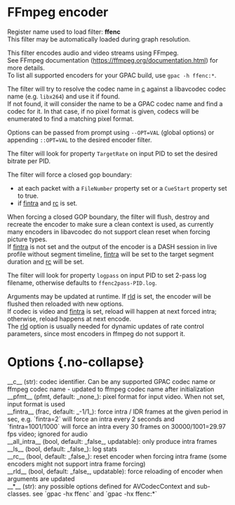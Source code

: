 <!-- automatically generated - do not edit, patch gpac/applications/gpac/gpac.c -->

# FFmpeg encoder  
  
Register name used to load filter: __ffenc__  
This filter may be automatically loaded during graph resolution.  
  
This filter encodes audio and video streams using FFmpeg.  
See FFmpeg documentation (https://ffmpeg.org/documentation.html) for more details.  
To list all supported encoders for your GPAC build, use `gpac -h ffenc:*`.  
  
The filter will try to resolve the codec name in [c](#c) against a libavcodec codec name (e.g. `libx264`) and use it if found.  
If not found, it will consider the name to be a GPAC codec name and find a codec for it. In that case, if no pixel format is given, codecs will be enumerated to find a matching pixel format.  
  
Options can be passed from prompt using `--OPT=VAL` (global options) or appending `::OPT=VAL` to the desired encoder filter.  
  
The filter will look for property `TargetRate` on input PID to set the desired bitrate per PID.  
  
The filter will force a closed gop boundary:  

- at each packet with a `FileNumber` property set or a `CueStart` property set to true.  
- if [fintra](#fintra) and [rc](#rc) is set.  

  
When forcing a closed GOP boundary, the filter will flush, destroy and recreate the encoder to make sure a clean context is used, as currently many encoders in libavcodec do not support clean reset when forcing picture types.  
If [fintra](#fintra) is not set and the output of the encoder is a DASH session in live profile without segment timeline, [fintra](#fintra) will be set to the target segment duration and [rc](#rc) will be set.  
  
The filter will look for property `logpass` on input PID to set 2-pass log filename, otherwise defaults to `ffenc2pass-PID.log`.  
  
Arguments may be updated at runtime. If [rld](#rld) is set, the encoder will be flushed then reloaded with new options.  
If codec is video and [fintra](#fintra) is set, reload will happen at next forced intra; otherwise, reload happens at next encode.  
The [rld](#rld) option is usually needed for dynamic updates of rate control parameters, since most encoders in ffmpeg do not support it.  
  

# Options  {.no-collapse}  
  
<div markdown class="option">  
<a id="c" data-level="basic">__c__</a> (str): codec identifier. Can be any supported GPAC codec name or ffmpeg codec name - updated to ffmpeg codec name after initialization  
</div>  
<div markdown class="option">  
<a id="pfmt" data-level="basic">__pfmt__</a> (pfmt, default: _none_): pixel format for input video. When not set, input format is used  
</div>  
<div markdown class="option">  
<a id="fintra" data-level="basic">__fintra__</a> (frac, default: _-1/1_): force intra / IDR frames at the given period in sec, e.g. `fintra=2` will force an intra every 2 seconds and `fintra=1001/1000` will force an intra every 30 frames on 30000/1001=29.97 fps video; ignored for audio  
</div>  
<div markdown class="option">  
<a id="all_intra">__all_intra__</a> (bool, default: _false_, updatable): only produce intra frames  
</div>  
<div markdown class="option">  
<a id="ls">__ls__</a> (bool, default: _false_): log stats  
</div>  
<div markdown class="option">  
<a id="rc">__rc__</a> (bool, default: _false_): reset encoder when forcing intra frame (some encoders might not support intra frame forcing)  
</div>  
<div markdown class="option">  
<a id="rld">__rld__</a> (bool, default: _false_, updatable): force reloading of encoder when arguments are updated  
</div>  
<div markdown class="option">  
<a id="*" data-level="basic">__*__</a> (str): any possible options defined for AVCodecContext and sub-classes. see `gpac -hx ffenc` and `gpac -hx ffenc:*`  
</div>  
  
